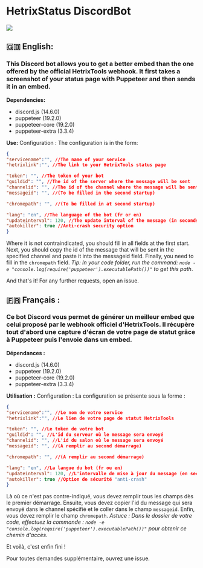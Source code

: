 # HetrixStatus DiscordBot
![](https://repository-images.githubusercontent.com/559248481/d7387b39-4858-4784-aac1-2b3f1f379fa3)
## **🇬🇧** English:
### This Discord bot allows you to get a better embed than the one offered by the official HetrixTools webhook. It first takes a screenshot of your status page with Puppeteer and then sends it in an embed.
**Dependencies:**
* discord.js (14.6.0)
* puppeteer (19.2.0)
* puppeteer-core (19.2.0)
* puppeteer-extra (3.3.4)

**Use:**
Configuration :
The configuration is in the form:
```json
{
"servicename":"", //The name of your service
"hetrixlink":"", //The link to your HetrixTools status page

"token": "", //The token of your bot
"guildid": "", //The id of the server where the message will be sent
"channelid": "", //The id of the channel where the message will be sent
"messageid": "", //(To be filled in the second startup)

"chromepath": "", //(To be filled in at second startup)

"lang": "en", //The language of the bot (fr or en)
"updateinterval": 120, //The update interval of the message (in seconds)
"autokiller": true //Anti-crash security option
}
```
Where it is not contraindicated, you should fill in all fields at the first start.
Next, you should copy the id of the message that will be sent in the specified channel and paste it into the messageid field.
Finally, you need to fill in the ``chromepath`` field. *Tip: In your code folder, run the command: ``node -e "console.log(require('puppeteer').executablePath())"`` to get this path*.

And that's it!
For any further requests, open an issue.

## **🇫🇷** Français :
### Ce bot Discord vous permet de générer un meilleur embed que celui proposé par le webhook officiel d'HetrixTools. Il récupère tout d'abord une capture d'écran de votre page de statut grâce à Puppeteer puis l'envoie dans un embed.

**Dépendances :**
* discord.js (14.6.0)
* puppeteer (19.2.0)
* puppeteer-core (19.2.0)
* puppeteer-extra (3.3.4)

**Utilisation :**
Configuration :
La configuration se présente sous la forme :
```json
{
"servicename":"", //Le nom de votre service
"hetrixlink":"", //Le lien de votre page de statut HetrixTools

"token": "", //Le token de votre bot
"guildid": "", //L'id du serveur où le message sera envoyé
"channelid": "", //L'id du salon où le message sera envoyé
"messageid": "", //(A remplir au second démarrage)

"chromepath": "", //(A remplir au second démarrage)

"lang": "en", //La langue du bot (fr ou en)
"updateinterval": 120, //L'intervalle de mise à jour du message (en secondes)
"autokiller": true //Option de sécurité "anti-crash"
}
```
Là où ce n'est pas contre-indiqué, vous devez remplir tous les champs dès le premier démarrage.
Ensuite, vous devez copier l'id du message qui sera envoyé dans le channel spécifié et le coller dans le champ ``messageid``.
Enfin, vous devez remplir le champ ``chromepath``. *Astuce : Dans le dossier de votre code, effectuez la commande : ``node -e "console.log(require('puppeteer').executablePath())"`` pour obtenir ce chemin d'accès*.

Et voilà, c'est enfin fini !

Pour toutes demandes supplémentaire, ouvrez une issue.
